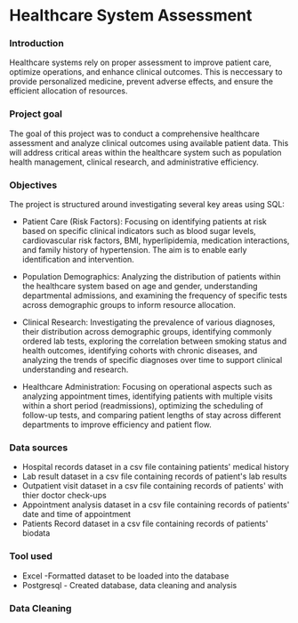 # Healthcare System Assessment

### Introduction
Healthcare systems rely on proper assessment to improve patient care, optimize operations, and enhance clinical outcomes. This is neccessary to provide personalized medicine, prevent adverse effects, and ensure the efficient allocation of resources.

### Project goal
The goal of this project was to conduct a comprehensive healthcare assessment and analyze clinical outcomes using available patient data. This will address critical areas within the healthcare system such as population health management, clinical research, and administrative efficiency. 

### Objectives

The project is structured around investigating several key areas using SQL:

- Patient Care (Risk Factors): Focusing on identifying patients at risk based on specific clinical indicators such as blood sugar levels, cardiovascular risk factors, BMI, hyperlipidemia, medication interactions, and family history of hypertension. The aim is to enable early identification and intervention.

- Population Demographics: Analyzing the distribution of patients within the healthcare system based on age and gender, understanding departmental admissions, and examining the frequency of specific tests across demographic groups to inform resource allocation.

- Clinical Research: Investigating the prevalence of various diagnoses, their distribution across demographic groups, identifying commonly ordered lab tests, exploring the correlation between smoking status and health outcomes, identifying cohorts with chronic diseases, and analyzing the trends of specific diagnoses over time to support clinical understanding and research.

- Healthcare Administration: Focusing on operational aspects such as analyzing appointment times, identifying patients with multiple visits within a short period (readmissions), optimizing the scheduling of follow-up tests, and comparing patient lengths of stay across different departments to improve efficiency and patient flow.

### Data sources
- Hospital records dataset in a csv file containing patients' medical history
- Lab result dataset in a csv file containing records of patient's lab results
- Outpatient visit dataset in a csv file containing records of patients' with thier doctor check-ups
- Appointment analysis dataset in a csv file containing records of patients' date and time of appointment
- Patients Record dataset in a csv file containing records of patients' biodata

### Tool used
- Excel -Formatted dataset to be loaded into the database
- Postgresql - Created database, data cleaning and analysis

### Data Cleaning
